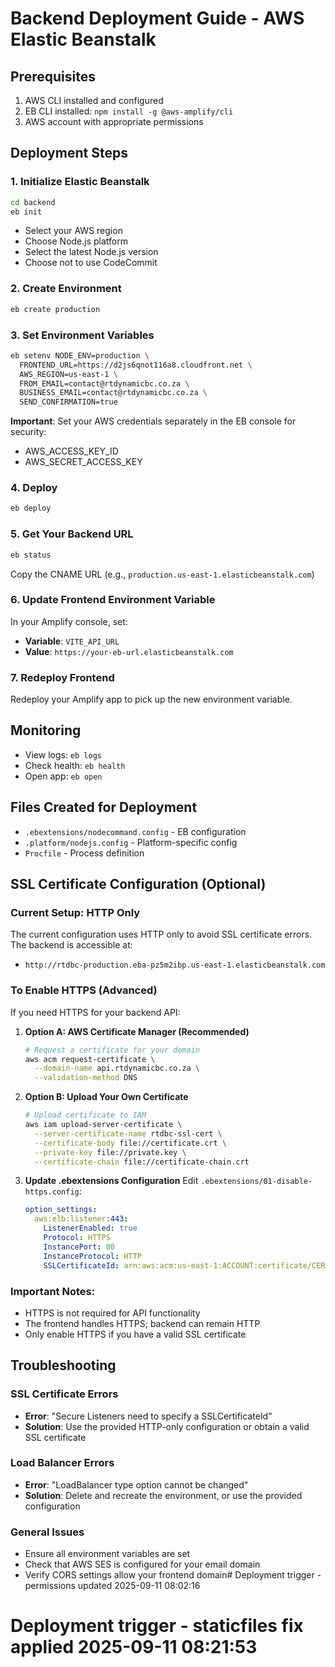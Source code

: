 # Backend Deployment Guide - AWS Elastic Beanstalk

## Prerequisites
1. AWS CLI installed and configured
2. EB CLI installed: `npm install -g @aws-amplify/cli`
3. AWS account with appropriate permissions

## Deployment Steps

### 1. Initialize Elastic Beanstalk
```bash
cd backend
eb init
```
- Select your AWS region
- Choose Node.js platform
- Select the latest Node.js version
- Choose not to use CodeCommit

### 2. Create Environment
```bash
eb create production
```

### 3. Set Environment Variables
```bash
eb setenv NODE_ENV=production \
  FRONTEND_URL=https://d2js6qnot116a8.cloudfront.net \
  AWS_REGION=us-east-1 \
  FROM_EMAIL=contact@rtdynamicbc.co.za \
  BUSINESS_EMAIL=contact@rtdynamicbc.co.za \
  SEND_CONFIRMATION=true
```

**Important**: Set your AWS credentials separately in the EB console for security:
- AWS_ACCESS_KEY_ID
- AWS_SECRET_ACCESS_KEY

### 4. Deploy
```bash
eb deploy
```

### 5. Get Your Backend URL
```bash
eb status
```
Copy the CNAME URL (e.g., `production.us-east-1.elasticbeanstalk.com`)

### 6. Update Frontend Environment Variable
In your Amplify console, set:
- **Variable**: `VITE_API_URL`
- **Value**: `https://your-eb-url.elasticbeanstalk.com`

### 7. Redeploy Frontend
Redeploy your Amplify app to pick up the new environment variable.

## Monitoring
- View logs: `eb logs`
- Check health: `eb health`
- Open app: `eb open`

## Files Created for Deployment
- `.ebextensions/nodecommand.config` - EB configuration
- `.platform/nodejs.config` - Platform-specific config
- `Procfile` - Process definition

## SSL Certificate Configuration (Optional)

### Current Setup: HTTP Only
The current configuration uses HTTP only to avoid SSL certificate errors. The backend is accessible at:
- `http://rtdbc-production.eba-pz5m2ibp.us-east-1.elasticbeanstalk.com`

### To Enable HTTPS (Advanced)
If you need HTTPS for your backend API:

1. **Option A: AWS Certificate Manager (Recommended)**
   ```bash
   # Request a certificate for your domain
   aws acm request-certificate \
     --domain-name api.rtdynamicbc.co.za \
     --validation-method DNS
   ```

2. **Option B: Upload Your Own Certificate**
   ```bash
   # Upload certificate to IAM
   aws iam upload-server-certificate \
     --server-certificate-name rtdbc-ssl-cert \
     --certificate-body file://certificate.crt \
     --private-key file://private.key \
     --certificate-chain file://certificate-chain.crt
   ```

3. **Update .ebextensions Configuration**
   Edit `.ebextensions/01-disable-https.config`:
   ```yaml
   option_settings:
     aws:elb:listener:443:
       ListenerEnabled: true
       Protocol: HTTPS
       InstancePort: 80
       InstanceProtocol: HTTP
       SSLCertificateId: arn:aws:acm:us-east-1:ACCOUNT:certificate/CERT-ID
   ```

### Important Notes:
- HTTPS is not required for API functionality
- The frontend handles HTTPS; backend can remain HTTP
- Only enable HTTPS if you have a valid SSL certificate

## Troubleshooting

### SSL Certificate Errors
- **Error**: "Secure Listeners need to specify a SSLCertificateId"
- **Solution**: Use the provided HTTP-only configuration or obtain a valid SSL certificate

### Load Balancer Errors
- **Error**: "LoadBalancer type option cannot be changed"
- **Solution**: Delete and recreate the environment, or use the provided configuration

### General Issues
- Ensure all environment variables are set
- Check that AWS SES is configured for your email domain
- Verify CORS settings allow your frontend domain# Deployment trigger - permissions updated 2025-09-11 08:02:16

# Deployment trigger - staticfiles fix applied 2025-09-11 08:21:53
